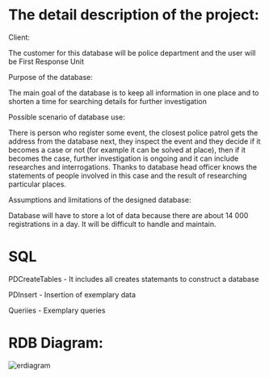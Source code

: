 # The detail description of the project: 
 
Client:  

The customer for this database will be police department and the user will be First Response Unit 

Purpose of the database: 

The main goal of the database is to keep all information in one place and to shorten a time for searching details for further investigation 

Possible scenario of database use: 

There is person who register some event, the closest police patrol gets the address from the database next, they inspect the event and they decide if it becomes a case or not (for example it can be solved at place), then if it becomes the case, further investigation is ongoing and it can include researches and interrogations. Thanks to database head officer knows the statements of people involved in this case and the result of researching particular places. 

Assumptions and limitations of the designed database: 

Database will have to store a lot of data because there are about 14 000 registrations in a day. It will be difficult to handle and maintain. 

# SQL

PDCreateTables - It includes all creates statemants to construct a database 

PDInsert - Insertion of exemplary data

Queriies - Exemplary queries

# RDB Diagram: 
![erdiagram](https://github.com/olekblok/Database-For-Police-Department/assets/132127130/dcb8a4ff-83dd-40e8-a0c3-89dae8899ed4)
